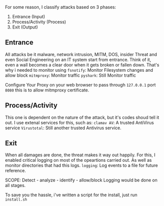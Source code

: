 For some reason, I classify attacks based on 3 phases:
1. Entrance (Input)
2. Process/Activity (Process)
3. Exit (Output)

## Entrance
All attacks be it malware, network intrusion, MITM, DOS, insider Threat and even Social Engineering on an IT system start from entrance. Think of it, even a wall becomes a clear door when it gets broken or fallen down.
That's why i needed to monitor using
    ```fsnotify```: Monitor Filesystem changes and allow block
    ```mitmproxy```: Monitor traffic
    ```pyshark```: Still Monitor traffic

Configure Your Proxy on your web browser to pass through ```127.0.0.1``` port ```8080``` this is to allow mitmproxy certificate.

## Process/Activity
This one is dependent on the nature of the attack, but it's codes shoud tell it out. I use extenal services for this, such as:
    ```clamav AV```: A trusted AntiVirus service
    ```Virustotal```: Still another trusted Antivirus service.

## Exit
When all damages are done, the threat makes it way out happily. For this, I enabled critical logging on most of the opeartions carried out. As well as monitor directories that had this logs.
    ```logging```: Log events to a file for future reference.

SCOPE:
    Detect - analyze - identify - allow/block
Logging would be done on all stages.


To save you the hassle, i've written a script for the install, just run
```install.sh```